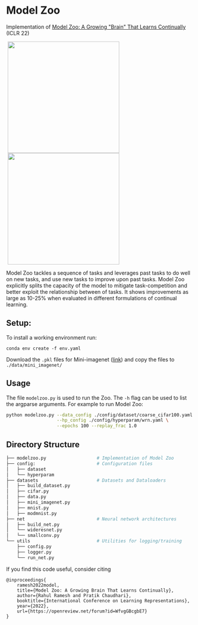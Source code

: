 # Model Zoo

Implementation of [Model Zoo: A Growing "Brain" That Learns Continually](https://arxiv.org/abs/2106.03027) (ICLR 22)


<p float="center">
  <img src="./assets/modelzoo.png" height="300" hspace="4"/>
  <img src="./assets/fwd_bwd_transfer.png" height="300" hspace="4"/>
</p>
Model Zoo tackles a sequence of tasks and leverages past tasks to do well on new tasks, and use 
new tasks to improve upon past tasks. Model Zoo explicitly splits the capacity of the model to mitigate task-competition and better exploit the relationship between of tasks. It shows improvements as large as 10-25% when evaluated in different formulations of continual learning.  

## Setup:

To install a working environment run:
```
conda env create -f env.yaml
```

Download the `.pkl` files for Mini-imagenet 
([link](https://www.kaggle.com/whitemoon/miniimagenet)) and 
copy the files to `./data/mini_imagenet/`


## Usage

The file `modelzoo.py` is used to run the Zoo. The `-h`
flag can be used to list the argparse arguments. For example to run Model Zoo:

```bash
python modelzoo.py --data_config ./config/dataset/coarse_cifar100.yaml \
                   --hp_config ./config/hyperparam/wrn.yaml \
                   --epochs 100 --replay_frac 1.0
```


## Directory Structure

```bash
├── modelzoo.py                   # Implementation of Model Zoo
├── config:                       # Configuration files
│   ├── dataset                    
│   └── hyperparam                  
├── datasets                      # Datasets and Dataloaders
│   ├── build_dataset.py          
│   ├── cifar.py                 
│   ├── data.py                 
│   ├── mini_imagenet.py           
│   ├── mnist.py               
│   ├── modmnist.py           
├── net                           # Neural network architectures
│   ├── build_net.py
│   └── wideresnet.py
│   └── smallconv.py
└── utils                         # Utilities for logging/training
    ├── config.py
    ├── logger.py
    └── run_net.py
```

If you find this code useful, consider citing

    @inproceedings{
        ramesh2022model,
        title={Model Zoo: A Growing Brain That Learns Continually},
        author={Rahul Ramesh and Pratik Chaudhari},
        booktitle={International Conference on Learning Representations},
        year={2022},
        url={https://openreview.net/forum?id=WfvgGBcgbE7}
    }
